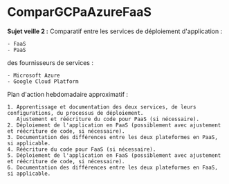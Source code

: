 # ComparGCPaAzureFaaS

**Sujet veille 2 :**
Comparatif entre les services de déploiement d'application :

    - FaaS
    - PaaS
    
des fournisseurs de services :

    - Microsoft Azure
    - Google Cloud Platform

Plan d'action hebdomadaire approximatif :

    1. Apprentissage et documentation des deux services, de leurs configurations, du processus de déploiement.
       Ajustement et réécriture du code pour PaaS (si nécessaire).
    2. Déploiement de l'application en PaaS (possiblement avec ajustement et réécriture de code, si nécessaire).
    3. Documentation des différences entre les deux plateformes en PaaS, si applicable.
    4. Réécriture du code pour FaaS (si nécessaire).
    5. Déploiement de l'application en FaaS (possiblement avec ajustement et réécriture de code, si nécessaire).
    6. Documentation des différences entre les deux plateformes en FaaS, si applicable.
